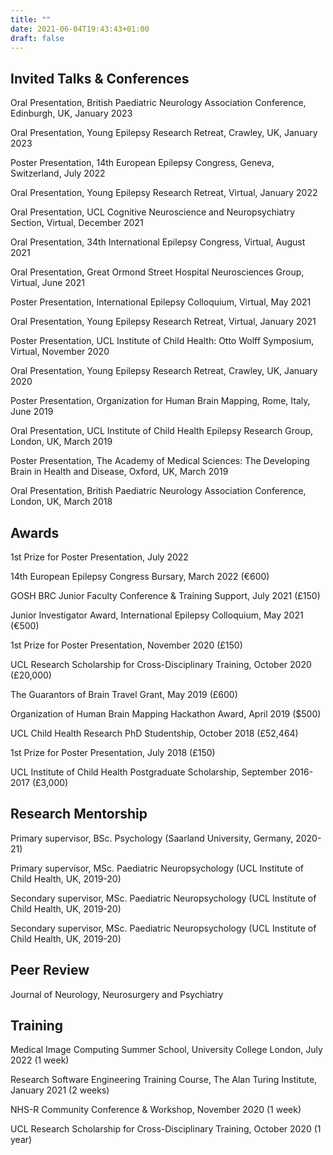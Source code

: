 ```yaml
---
title: ""
date: 2021-06-04T19:43:43+01:00
draft: false
---
```


## Invited Talks & Conferences
Oral Presentation, British Paediatric Neurology Association Conference, Edinburgh, UK, January 2023

Oral Presentation, Young Epilepsy Research Retreat, Crawley, UK, January 2023

Poster Presentation, 14th European Epilepsy Congress, Geneva, Switzerland, July 2022

Oral Presentation, Young Epilepsy Research Retreat, Virtual, January 2022

Oral Presentation, UCL Cognitive Neuroscience and Neuropsychiatry Section, Virtual, December 2021

Oral Presentation, 34th International Epilepsy Congress, Virtual, August 2021

Oral Presentation, Great Ormond Street Hospital Neurosciences Group, Virtual, June 2021

Poster Presentation, International Epilepsy Colloquium, Virtual, May 2021

Oral Presentation, Young Epilepsy Research Retreat, Virtual, January 2021

Poster Presentation, UCL Institute of Child Health: Otto Wolff Symposium, Virtual, November 2020

Oral Presentation, Young Epilepsy Research Retreat, Crawley, UK, January 2020

Poster Presentation, Organization for Human Brain Mapping, Rome, Italy, June 2019

Oral Presentation, UCL Institute of Child Health Epilepsy Research Group, London, UK, March 2019

Poster Presentation, The Academy of Medical Sciences: The Developing Brain in Health and Disease, Oxford, UK, March 2019

Oral Presentation, British Paediatric Neurology Association Conference, London, UK, March 2018

## Awards
1st Prize for Poster Presentation, July 2022

14th European Epilepsy Congress Bursary, March 2022 (€600)

GOSH BRC Junior Faculty Conference & Training Support, July 2021 (£150)

Junior Investigator Award, International Epilepsy Colloquium, May 2021 (€500)

1st Prize for Poster Presentation, November 2020 (£150)

UCL Research Scholarship for Cross-Disciplinary Training, October 2020 (£20,000)

The Guarantors of Brain Travel Grant, May 2019 (£600)

Organization of Human Brain Mapping Hackathon Award, April 2019 ($500)

UCL Child Health Research PhD Studentship, October 2018 (£52,464)

1st Prize for Poster Presentation, July 2018 (£150)

UCL Institute of Child Health Postgraduate Scholarship, September 2016-2017 (£3,000)

## Research Mentorship
Primary supervisor, BSc. Psychology (Saarland University, Germany, 2020-21) 

Primary supervisor, MSc. Paediatric Neuropsychology (UCL Institute of Child Health, UK, 2019-20)

Secondary supervisor, MSc. Paediatric Neuropsychology (UCL Institute of Child Health, UK, 2019-20)

Secondary supervisor, MSc. Paediatric Neuropsychology (UCL Institute of Child Health, UK, 2019-20)

## Peer Review
Journal of Neurology, Neurosurgery and Psychiatry

## Training
Medical Image Computing Summer School, University College London, July 2022 (1 week)

Research Software Engineering Training Course, The Alan Turing Institute, January 2021 (2 weeks)

NHS-R Community Conference & Workshop, November 2020 (1 week)

UCL Research Scholarship for Cross-Disciplinary Training, October 2020 (1 year)


